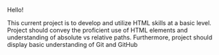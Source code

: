 Hello! 

This current project is to develop and utilize HTML skills at a basic level. Project should convey the proficient use of HTML elements and understanding of absolute vs relative paths. Furthermore, project should display basic understanding of Git and GitHub
